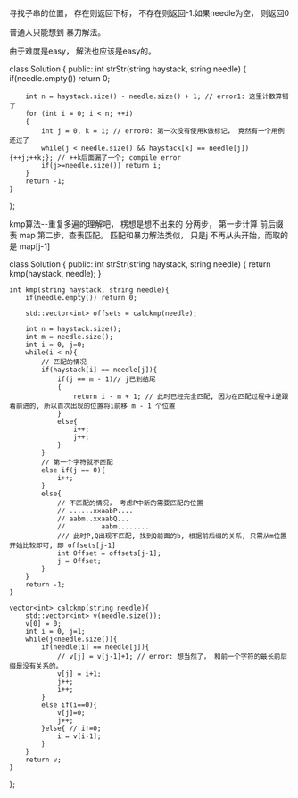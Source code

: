 

寻找子串的位置， 存在则返回下标， 不存在则返回-1.如果needle为空， 则返回0

普通人只能想到 暴力解法。

由于难度是easy， 解法也应该是easy的。 

class Solution {
public:
    int strStr(string haystack, string needle) {
        if(needle.empty()) return 0;

        int n = haystack.size() - needle.size() + 1; // error1: 这里计数算错了
        for (int i = 0; i < n; ++i)
        {
            int j = 0, k = i; // error0: 第一次没有使用k做标记， 竟然有一个用例还过了
            while(j < needle.size() && haystack[k] == needle[j]) {++j;++k;}; // ++k后面漏了一个; compile error
            if(j>=needle.size()) return i;
        }
        return -1;
    }
};



kmp算法--重复多遍的理解吧， 楞想是想不出来的
分两步， 第一步计算 前后缀表 map
第二步，查表匹配。 匹配和暴力解法类似， 只是j 不再从头开始，而取的是 map[j-1]




class Solution {
public:
    int strStr(string haystack, string needle) {
        return kmp(haystack, needle);
    }

    int kmp(string haystack, string needle){
        if(needle.empty()) return 0;

        std::vector<int> offsets = calckmp(needle);

        int n = haystack.size();
        int m = needle.size();
        int i = 0, j=0;
        while(i < n){
            // 匹配的情况
            if(haystack[i] == needle[j]){
                if(j == m - 1)// j已到结尾
                {
                    return i - m + 1; // 此时已经完全匹配, 因为在匹配过程中i是跟着前进的, 所以首次出现的位置将i前移 m - 1 个位置
                }
                else{
                    i++;
                    j++;
                }                    
            }
            // 第一个字符就不匹配
            else if(j == 0){
                i++;
            }
            else{
                // 不匹配的情况， 考虑P中新的需要匹配的位置
                // ......xxaabP....
                // aabm..xxaabQ...
                //         aabm........
                /// 此时P,Q出现不匹配, 找到Q前面的b, 根据前后缀的关系, 只需从m位置开始比较即可, 即 offsets[j-1]
                int Offset = offsets[j-1];
                j = Offset;
            } 
        }
        return -1;
    }

    vector<int> calckmp(string needle){
        std::vector<int> v(needle.size());
        v[0] = 0;
        int i = 0, j=1;
        while(j<needle.size()){
            if(needle[i] == needle[j]){
                // v[j] = v[j-1]+1; // error: 想当然了， 和前一个字符的最长前后缀是没有关系的。
                v[j] = i+1;
                j++;
                i++;
            }
            else if(i==0){
                v[j]=0;
                j++;
            }else{ // i!=0;
                i = v[i-1];
            }
        }
        return v;
    }
    
};